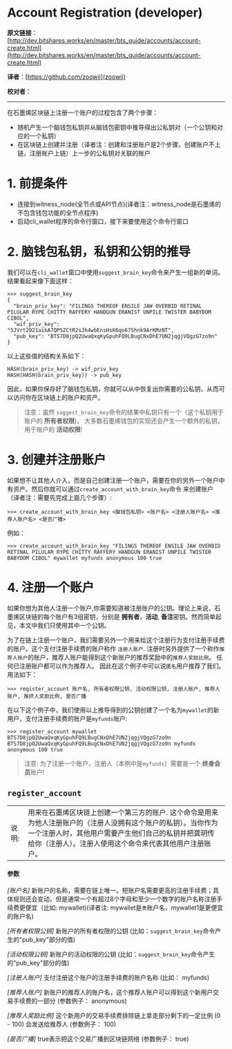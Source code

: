 Account Registration (developer)
===================================

**原文链接**：
[http://dev.bitshares.works/en/master/bts_guide/accounts/account-create.html](http://dev.bitshares.works/en/master/bts_guide/accounts/account-create.html)

**译者**：[https://github.com/zoowii](zoowii)

**校对者**：
   
-------

在石墨烯区块链上注册一个账户的过程包含了两个步骤：

* 随机产生一个脑钱包私钥并从脑钱包密钥中推导得出公私钥对（一个公钥和对应的一个私钥）
* 在区块链上创建并注册（译者注：创建和注册账户是2个步骤，创建账户不上链，注册账户上链）上一步的公私钥对关联的账户

   
# 1. 前提条件

* 连接到witness_node(全节点或API节点)(译者注：witness_node是石墨烯的不包含钱包功能的全节点程序)
* 启动cli_wallet程序的命令行窗口，接下来要使用这个命令行窗口

   
# 2. 脑钱包私钥，私钥和公钥的推导

我们可以在`cli_wallet`窗口中使用`suggest_brain_key`命令来产生一组新的单词。结果看起来像下面这样：


    >>> suggest_brain_key
    {
      "brain_priv_key": "FILINGS THEREOF ENSILE JAW OVERBID RETINAL PILULAR RYPE CHITTY RAFFERY HANDGUN ERANIST UNPILE TWISTER BABYDOM CIBOL",
      "wif_priv_key": "5JVrt2921aikA7QP5ZCtR2sJh4wbEnsHsK6qo67Shnk9ArKMzNT",
      "pub_key": "BTS7D8jpQ2UwaQxqKyGpuhFQ9LBugCNxDhE7UN2jqgjVQgzG7zo9n"
    }

以上这些值的结构关系如下：

    HASH(brain_priv_key) -> wif_priv_key
    HASH(HASH(brain_priv_key)) -> pub_key

因此，如果你保存好了脑钱包私钥，你就可以从中恢复出你需要的公私钥，从而可以访问你在区块链上的账户和资产。

> 注意：虽然 `suggest_brain_key`命令的结果中私钥只有一个（这个私钥用于账户的 **所有者权限**)，
> 大多数石墨烯钱包的实现还会产生一个额外的私钥，用于账户的 **活动权限**!

# 3. 创建并注册账户

如果想不让其他人介入，而是自己创建注册一个账户，需要在你的另外一个账户中有资产。然后你就可以通过`create_account_with_brain_key`命令
来创建账户（译者注：需要先完成上面几个步骤）:

    >>> create_account_with_brain_key <脑钱包私钥> <账户名> <注册人账户名> <推荐人账户名> <是否广播>

例如：

    >>> create_account_with_brain_key "FILINGS THEREOF ENSILE JAW OVERBID RETINAL PILULAR RYPE CHITTY RAFFERY HANDGUN ERANIST UNPILE TWISTER BABYDOM CIBOL" mywallet myfunds anonymous 100 true

# 4. 注册一个账户

如果你想为其他人注册一个账户,你需要知道被注册账户的公钥。理论上来说，石墨烯区块链的每个账户有3组密钥，分别是 **拥有者**，**活动**, **备注**密钥。然而简单起见，本文中我们只使用其中一个公钥。


为了在链上注册一个账户，我们需要另外一个用来给这个注册行为支付注册手续费的账户。这个支付注册手续费的账户称作 `注册人账户`.
注册时另外提供了一个称作`推荐人账户`的账户，推荐人账户能得到这个新账户的推荐奖励中的`推荐人奖励比例`。 任何已注册账户都可以作为推荐人。
因此在这个例子中可以说`匿名`用户推荐了我们。用法如下：

    >>> register_account 账户名, 所有者权限公钥, 活动权限公钥, 注册人账户, 推荐人账户, 推挤人奖励比例, 是否广播

在以下这个例子中，我们使用以上推导得到的公钥创建了一个名为`mywallet`的新用户，支付注册手续费的账户是`myfunds`账户:

    >>> register_account mywallet BTS7D8jpQ2UwaQxqKyGpuhFQ9LBugCNxDhE7UN2jqgjVQgzG7zo9n BTS7D8jpQ2UwaQxqKyGpuhFQ9LBugCNxDhE7UN2jqgjVQgzG7zo9n myfunds anonymous 100 true

> 注意: 为了注册一个账户，注册人（本例中是`myfunds`）需要是一个 **终身会员**账户! 

   

## `register_account`

| | |
|  -------------   | ------------------------------------------------ |
|   说明:   |  用来在石墨烯区块链上创建一个第三方的账户. 这个命令是用来为他人注册账户的（注册人没拥有这个账户的私钥）。当你作为一个注册人时，其他用户需要产生他们自己的私钥并把龚玥传给你（注册人）。注册人使用这个命令来代表其他用户注册账户。  |

####  **参数** 

*[账户名]* 新账户的名称，需要在链上唯一。短账户名需要更高的注册手续费；具体规则还会变动，但是通常一个有超过8个字母和至少一个数字的账户名称注册手续费更便宜（比如: mywallet)(译者注: mywallet是`贵`账户名，mywallet1是更便宜的账户名)  

*[所有者权限公钥]*  新账户的所有者权限的公钥 (比如：`suggest_brain_key`命令产生的"pub_key"部分的值)  

*[活动权限公钥]* 新账户的活动权限的公钥 (比如：`suggest_brain_key`命令产生的"pub_key"部分的值)

*[注册人账户]* 支付注册这个账户的注册手续费的账户名称  (比如： myfunds)          

*[推荐人账户]* 新账户的推荐人的账户名，这个推荐人账户可以得到这个新用户交易手续费的一部分 (参数例子： anonymous) 

*[推荐人奖励比例]* 这个新用户的交易手续费排除链上拿走部分剩下的一定比例 (0 - 100) 会发送给推荐人 (参数例子： 100) 

*[是否广播]*  true表示把这个交易广播到区块链网络 (参数例子： true)   
